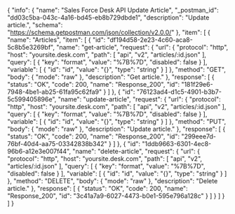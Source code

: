 {
  "info": {
    "name": "Sales Force Desk API Update Article",
    "_postman_id": "dd03c5ba-043c-4a16-bd45-eb8b729dbde1",
    "description": "Update article.",
    "schema": "https://schema.getpostman.com/json/collection/v2.0.0/"
  },
  "item": [
    {
      "name": "Articles",
      "item": [
        {
          "id": "df194d58-2e23-4c60-aca8-5c8b5e3269bf",
          "name": "get-article",
          "request": {
            "url": {
              "protocol": "http",
              "host": "yoursite.desk.com",
              "path": [
                "api",
                "v2",
                "articles/:id.json"
              ],
              "query": [
                {
                  "key": "format",
                  "value": "%7B%7D",
                  "disabled": false
                }
              ],
              "variable": [
                {
                  "id": "id",
                  "value": "{}",
                  "type": "string"
                }
              ]
            },
            "method": "GET",
            "body": {
              "mode": "raw"
            },
            "description": "Get article."
          },
          "response": [
            {
              "status": "OK",
              "code": 200,
              "name": "Response_200",
              "id": "181f29e6-7948-4be1-ab25-61fa95c62fa9"
            }
          ]
        },
        {
          "id": "76123ad4-d1c5-4901-b3b7-5c599405896e",
          "name": "update-article",
          "request": {
            "url": {
              "protocol": "http",
              "host": "yoursite.desk.com",
              "path": [
                "api",
                "v2",
                "articles/:id.json"
              ],
              "query": [
                {
                  "key": "format",
                  "value": "%7B%7D",
                  "disabled": false
                }
              ],
              "variable": [
                {
                  "id": "id",
                  "value": "{}",
                  "type": "string"
                }
              ]
            },
            "method": "PUT",
            "body": {
              "mode": "raw"
            },
            "description": "Update article."
          },
          "response": [
            {
              "status": "OK",
              "code": 200,
              "name": "Response_200",
              "id": "299eee7d-76bf-40d4-aa75-03342838b342"
            }
          ]
        },
        {
          "id": "1ddb9663-6301-4ec8-96b6-a12e3e007f44",
          "name": "delete-article",
          "request": {
            "url": {
              "protocol": "http",
              "host": "yoursite.desk.com",
              "path": [
                "api",
                "v2",
                "articles/:id.json"
              ],
              "query": [
                {
                  "key": "format",
                  "value": "%7B%7D",
                  "disabled": false
                }
              ],
              "variable": [
                {
                  "id": "id",
                  "value": "{}",
                  "type": "string"
                }
              ]
            },
            "method": "DELETE",
            "body": {
              "mode": "raw"
            },
            "description": "Delete article."
          },
          "response": [
            {
              "status": "OK",
              "code": 200,
              "name": "Response_200",
              "id": "3c41a7a9-6027-4473-b0e1-595e796a128c"
            }
          ]
        }
      ]
    }
  ]
}